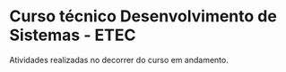 # Curso técnico Desenvolvimento de Sistemas - ETEC


Atividades realizadas no decorrer do curso em andamento. 
